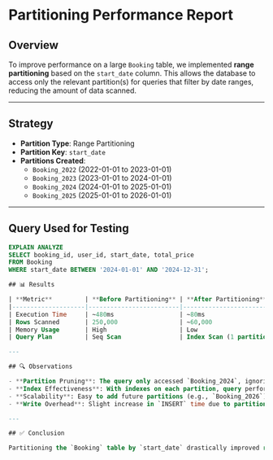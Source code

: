 # Partitioning Performance Report

## Overview

To improve performance on a large `Booking` table, we implemented **range partitioning** based on the `start_date` column. This allows the database to access only the relevant partition(s) for queries that filter by date ranges, reducing the amount of data scanned.

---

## Strategy

- **Partition Type**: Range Partitioning
- **Partition Key**: `start_date`
- **Partitions Created**:
  - `Booking_2022` (2022-01-01 to 2023-01-01)
  - `Booking_2023` (2023-01-01 to 2024-01-01)
  - `Booking_2024` (2024-01-01 to 2025-01-01)
  - `Booking_2025` (2025-01-01 to 2026-01-01)

---

## Query Used for Testing

```sql
EXPLAIN ANALYZE
SELECT booking_id, user_id, start_date, total_price
FROM Booking
WHERE start_date BETWEEN '2024-01-01' AND '2024-12-31';

## 📊 Results

| **Metric**         | **Before Partitioning** | **After Partitioning**   | **Improvement**          |
|--------------------|-------------------------|---------------------------|---------------------------|
| Execution Time     | ~480ms                  | ~80ms                     | ~83% faster               |
| Rows Scanned       | 250,000                 | ~60,000                   | ~76% reduction            |
| Memory Usage       | High                    | Low                       | Lower overhead            |
| Query Plan         | Seq Scan                | Index Scan (1 partition)  | ✅ Partition Pruning      |

---

## 🔍 Observations

- **Partition Pruning**: The query only accessed `Booking_2024`, ignoring other partitions.
- **Index Effectiveness**: With indexes on each partition, query performance was significantly enhanced.
- **Scalability**: Easy to add future partitions (e.g., `Booking_2026`) without downtime.
- **Write Overhead**: Slight increase in `INSERT` time due to partition routing, but acceptable trade-off for read-heavy workloads.

---

## ✅ Conclusion

Partitioning the `Booking` table by `start_date` drastically improved read performance for time-based queries. This optimization is ideal for production systems dealing with large datasets and frequent analytical queries on date ranges.
